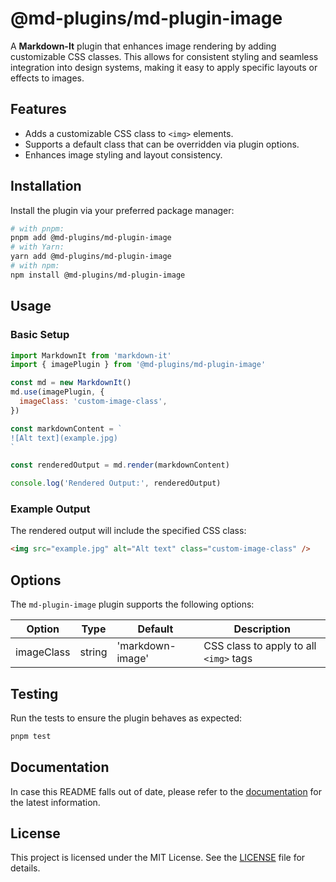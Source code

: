 # @md-plugins/md-plugin-image

A **Markdown-It** plugin that enhances image rendering by adding customizable CSS classes. This allows for consistent styling and seamless integration into design systems, making it easy to apply specific layouts or effects to images.

## Features

- Adds a customizable CSS class to `<img>` elements.
- Supports a default class that can be overridden via plugin options.
- Enhances image styling and layout consistency.

## Installation

Install the plugin via your preferred package manager:

```bash
# with pnpm:
pnpm add @md-plugins/md-plugin-image
# with Yarn:
yarn add @md-plugins/md-plugin-image
# with npm:
npm install @md-plugins/md-plugin-image
```

## Usage

### Basic Setup

```js
import MarkdownIt from 'markdown-it'
import { imagePlugin } from '@md-plugins/md-plugin-image'

const md = new MarkdownIt()
md.use(imagePlugin, {
  imageClass: 'custom-image-class',
})

const markdownContent = `
![Alt text](example.jpg)
`

const renderedOutput = md.render(markdownContent)

console.log('Rendered Output:', renderedOutput)
```

### Example Output

The rendered output will include the specified CSS class:

```html
<img src="example.jpg" alt="Alt text" class="custom-image-class" />
```

## Options

The `md-plugin-image` plugin supports the following options:

| Option     | Type   | Default          | Description                            |
| ---------- | ------ | ---------------- | -------------------------------------- |
| imageClass | string | 'markdown-image' | CSS class to apply to all `<img>` tags |

## Testing

Run the tests to ensure the plugin behaves as expected:

```bash
pnpm test
```

## Documentation

In case this README falls out of date, please refer to the [documentation](https://md-plugins.netlify.app/md-plugins/image/overview) for the latest information.

## License

This project is licensed under the MIT License. See the [LICENSE](LICENSE.md) file for details.
